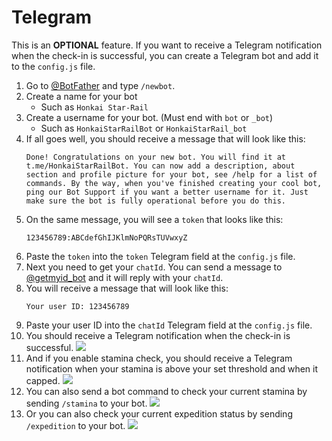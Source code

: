 # Telegram
This is an **OPTIONAL** feature. If you want to receive a Telegram notification when the check-in is successful, you can create a Telegram bot and add it to the `config.js` file.

1. Go to [@BotFather](https://t.me/BotFather) and type `/newbot`.
2. Create a name for your bot
    - Such as `Honkai Star-Rail`
3. Create a username for your bot. (Must end with `bot` or `_bot`)
    - Such as `HonkaiStarRailBot` or `HonkaiStarRail_bot`
4. If all goes well, you should receive a message that will look like this:
    ```
    Done! Congratulations on your new bot. You will find it at t.me/HonkaiStarRailBot. You can now add a description, about section and profile picture for your bot, see /help for a list of commands. By the way, when you've finished creating your cool bot, ping our Bot Support if you want a better username for it. Just make sure the bot is fully operational before you do this.
    ```
5. On the same message, you will see a `token` that looks like this:
    ```
    123456789:ABCdefGhIJKlmNoPQRsTUVwxyZ
    ```
6. Paste the `token` into the `token` Telegram  field at the `config.js` file.
7. Next you need to get your `chatId`. You can send a message to [@getmyid_bot](https://t.me/getmyid_bot) and it will reply with your `chatId`.
8. You will receive a message that will look like this:
    ```
    Your user ID: 123456789
    ```
9. Paste your user ID into the `chatId` Telegram field at the `config.js` file.
10. You should receive a Telegram notification when the check-in is successful.
    ![](https://i.imgur.com/qsRLPq2.png)
11. And if you enable stamina check, you should receive a Telegram notification when your stamina is above your set threshold and when it capped.
    ![](https://i.imgur.com/PLNlzgs.png)
12. You can also send a bot command to check your current stamina by sending `/stamina` to your bot.
    ![](https://i.imgur.com/hqUTXWl.png)
13. Or you can also check your current expedition status by sending `/expedition` to your bot.
    ![](https://i.imgur.com/ppDxJAD.png)
